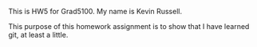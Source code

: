 This is HW5 for Grad5100.  My name is Kevin Russell.

This purpose of this homework assignment is to show that I have learned git,
at least a little.

